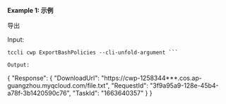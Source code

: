 **Example 1: 示例**

导出

Input: 

```
tccli cwp ExportBashPolicies --cli-unfold-argument ```

Output: 
```
{
    "Response": {
        "DownloadUrl": "https://cwp-1258344***.cos.ap-guangzhou.myqcloud.com/file.txt",
        "RequestId": "3f9a95a9-128e-45b4-a78f-3b1420590c76",
        "TaskId": "1663640357"
    }
}
```

